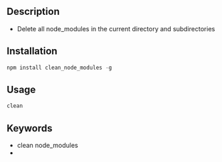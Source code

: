 ## Description
- Delete all node_modules in the current directory and subdirectories

## Installation
```js
npm install clean_node_modules -g
```

## Usage
```js 
clean
```

## Keywords
- clean node_modules
- 